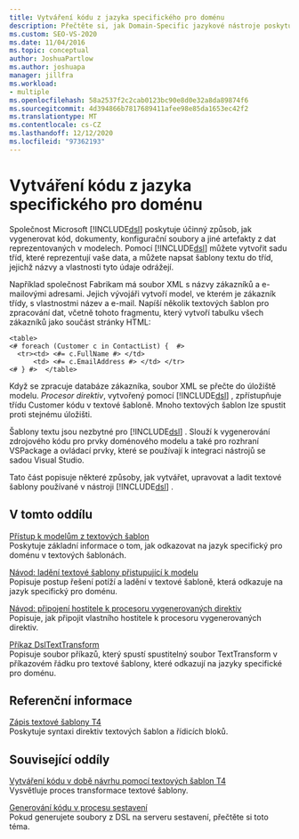 ```yaml
---
title: Vytváření kódu z jazyka specifického pro doménu
description: Přečtěte si, jak Domain-Specific jazykové nástroje poskytují účinný způsob, jak vygenerovat kód, dokumenty a jiné artefakty z dat reprezentovaných v modelech.
ms.custom: SEO-VS-2020
ms.date: 11/04/2016
ms.topic: conceptual
author: JoshuaPartlow
ms.author: joshuapa
manager: jillfra
ms.workload:
- multiple
ms.openlocfilehash: 58a2537f2c2cab0123bc90e8d0e32a8da89874f6
ms.sourcegitcommit: 4d394866b7817689411afee98e85da1653ec42f2
ms.translationtype: MT
ms.contentlocale: cs-CZ
ms.lasthandoff: 12/12/2020
ms.locfileid: "97362193"
---
```

# <a name="generating-code-from-a-domain-specific-language"></a>Vytváření kódu z jazyka specifického pro doménu

Společnost Microsoft [!INCLUDE[dsl](../modeling/includes/dsl_md.md)] poskytuje účinný způsob, jak vygenerovat kód, dokumenty, konfigurační soubory a jiné artefakty z dat reprezentovaných v modelech. Pomocí [!INCLUDE[dsl](../modeling/includes/dsl_md.md)] můžete vytvořit sadu tříd, které reprezentují vaše data, a můžete napsat šablony textu do tříd, jejichž názvy a vlastnosti tyto údaje odrážejí.

Například společnost Fabrikam má soubor XML s názvy zákazníků a e-mailovými adresami. Jejich vývojáři vytvoří model, ve kterém je zákazník třídy, s vlastnostmi název a e-mail. Napíší několik textových šablon pro zpracování dat, včetně tohoto fragmentu, který vytvoří tabulku všech zákazníků jako součást stránky HTML:

```
<table>
<# foreach (Customer c in ContactList) {  #>
  <tr><td> <#= c.FullName #> </td>
      <td> <#= c.EmailAddress #> </td> </tr>
<# } #>  </table>
```

Když se zpracuje databáze zákazníka, soubor XML se přečte do úložiště modelu. *Procesor direktiv*, vytvořený pomocí [!INCLUDE[dsl](../modeling/includes/dsl_md.md)] , zpřístupňuje třídu Customer kódu v textové šabloně. Mnoho textových šablon lze spustit proti stejnému úložišti.

Šablony textu jsou nezbytné pro [!INCLUDE[dsl](../modeling/includes/dsl_md.md)] . Slouží k vygenerování zdrojového kódu pro prvky doménového modelu a také pro rozhraní VSPackage a ovládací prvky, které se používají k integraci nástrojů se sadou Visual Studio.

Tato část popisuje některé způsoby, jak vytvářet, upravovat a ladit textové šablony používané v nástroji [!INCLUDE[dsl](../modeling/includes/dsl_md.md)] .

## <a name="in-this-section"></a>V tomto oddílu

[Přístup k modelům z textových šablon](../modeling/accessing-models-from-text-templates.md)\
Poskytuje základní informace o tom, jak odkazovat na jazyk specifický pro doménu v textových šablonách.

[Návod: ladění textové šablony přistupující k modelu](../modeling/walkthrough-debugging-a-text-template-that-accesses-a-model.md)\
Popisuje postup řešení potíží a ladění v textové šabloně, která odkazuje na jazyk specifický pro doménu.

[Návod: připojení hostitele k procesoru vygenerovaných direktiv](../modeling/walkthrough-connecting-a-host-to-a-generated-directive-processor.md)\
Popisuje, jak připojit vlastního hostitele k procesoru vygenerovaných direktiv.

[Příkaz DslTextTransform](../modeling/the-dsltexttransform-command.md)\
Popisuje soubor příkazů, který spustí spustitelný soubor TextTransform v příkazovém řádku pro textové šablony, které odkazují na jazyky specifické pro doménu.

## <a name="reference"></a>Referenční informace

[Zápis textové šablony T4](../modeling/writing-a-t4-text-template.md)\
Poskytuje syntaxi direktiv textových šablon a řídicích bloků.

## <a name="related-sections"></a>Související oddíly

[Vytváření kódu v době návrhu pomocí textových šablon T4](../modeling/design-time-code-generation-by-using-t4-text-templates.md)\
Vysvětluje proces transformace textové šablony.

[Generování kódu v procesu sestavení](../modeling/code-generation-in-a-build-process.md)\
Pokud generujete soubory z DSL na serveru sestavení, přečtěte si toto téma.

